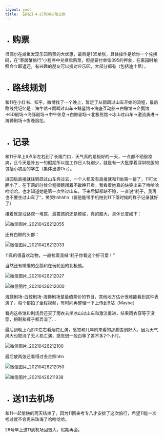 ```yaml
---
layout: post
title: 【杂记】4-25珠海长隆之旅
---
```


- # 购票


很偶尔在咸鱼发现乐园购票的大优惠，最后是135单张，具体操作是给你一个兑换码，在“寄居蟹旅行”小程序中兑换后购票，但是要付单张395的押金，在离园时拍照会立即返还，有兴趣的朋友可以搜对应乐园，大部分都有（包括迪士尼）。

- # 路线规划


和11在小红书、知乎，微博找了一个晚上，暂定了从鹦鹉过山车开始的流程，最后路线凭记忆是：海牛馆→鹦鹉过山车→鲸鲨馆→海底互动船→白鲸馆→企鹅馆→5D剧场→海豚剧场→中午休息→白鲸剧场→北极熊馆→冰山过山车→激流勇进→海狮剧场→夜晚烟花。

- # 记录


和11于早上9点半左右到了长隆门口，天气真的是极好的一天，一点都不晒很凉爽，且今天是补五一的假期所以是工作日人特别少，就是有一大批穿着深圳校服的包括小初高的学生（集体出游Orz）。

进园后直接就往鹦鹉过山车奔过去，一个人都没有直接就和11坐第一排了，11可太胆小了，在下落的时候全程眼睛闭着不敢睁开看，我看着她真的快笑出来了哈哈哈哈哈哈，也才知道她是第一次坐过山车，下来后脚都站不稳，一直说“耗子，我再也不要坐过山车了”，笑哭hhhhhh（要是能带手机拍到11下落时候的样子记录就好了）

接着就是沿路观一堆馆，最震撼的还是鲸鲨，真的超大，具体长度如下：

![微信图片_20210426212055](https://gitee.com/house_lee/PicGo/raw/master/微信图片_20210426212055.jpg)

还有白鲸的头部：

![微信图片_20210426212033](https://gitee.com/house_lee/PicGo/raw/master/微信图片_20210426212033.jpg)

11真的很喜欢动物，一直拉着我喊“耗子你看这个好可爱！”

当然还有懒懒的企鹅和在玩轮胎的北极熊。

![微信图片_20210426212027](https://gitee.com/house_lee/PicGo/raw/master/微信图片_20210426212027.jpg)

![微信图片_20210426212000](https://gitee.com/house_lee/PicGo/raw/master/微信图片_20210426212000.jpg)

海豚剧场-白鲸剧场-海狮剧场是最值票价的节目，其他地方估计很难能看到这种表演了，每个都拍了全程视频，有时间再整理一下上传到B站（Maybe）

看完这些馆和剧场后还买了雨衣去坐冰山过山车和激流勇进，结果雨衣穿等于没穿，把鞋和裤子都弄湿了...

最后到晚上7点20左右看烟花汇演，感觉和几年前来看的那趟差别好大，因为天气风大也取消了无人机汇演，感觉很一般白等了差不多2个小时。

![微信图片_20210426212100](https://gitee.com/house_lee/PicGo/raw/master/微信图片_20210426212100.jpg)

最后放两张还看得过去合照hhh

![微信图片_20210426212050](https://gitee.com/house_lee/PicGo/raw/master/微信图片_20210426212050.jpg)

![微信图片_20210426211938](https://gitee.com/house_lee/PicGo/raw/master/微信图片_20210426211938.jpg)

- # 送11去机场


和11一起愉快的两天结束了，因为11回来考专八才安排了这次旅行，希望11能一次考过就不会再来珠海了哈哈哈哈。

26号早上送11到机场回吉大，假期再会。
